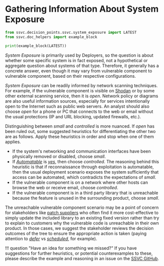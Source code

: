 # Gathering Information About System Exposure

```python exec="true" idprefix=""
from ssvc.decision_points.ssvc.system_exposure import LATEST
from ssvc.doc_helpers import example_block

print(example_block(LATEST))
```

*System Exposure* is primarily used by Deployers, so the question is about whether some specific system is in fact exposed, not a hypothetical or aggregate question about systems of that type.
Therefore, it generally has a concrete answer, even though it may vary from vulnerable component to vulnerable component, based on their respective configurations.

*System Exposure* can be readily informed by network scanning techniques.
For example, if the vulnerable component is visible on [Shodan](https://www.shodan.io) or by some other external scanning service, then it is *open*.
Network policy or diagrams are also useful information sources, especially for services intentionally open to the Internet such as public web servers.
An analyst should also choose *open* for a phone or PC that connects to the web or email without the usual protections (IP and URL blocking, updated firewalls, etc.).

Distinguishing between *small* and *controlled* is more nuanced.
If *open* has been ruled out, some suggested heuristics for differentiating the other two are as follows.
Apply these heuristics in order and stop when one of them applies.

- If the system's networking and communication interfaces have been physically removed or disabled, choose *small*.
- If [*Automatable*](automatable.md) is [*yes*](automatable.md), then choose *controlled*. The reasoning behind this heuristic is that if reconnaissance through exploitation is automatable, then the usual deployment scenario exposes the system sufficiently that access can be automated, which contradicts the expectations of *small*.
- If the vulnerable component is on a network where other hosts can browse the web or receive email, choose *controlled*.
- If the vulnerable component is in a third party library that is unreachable because the feature is unused in the surrounding product, choose *small*.

The unreachable vulnerable component scenario may be a point of concern for stakeholders like [patch suppliers](../../howto/supplier_tree.md) who often find it more cost-effective to simply update the included library to an existing fixed version rather than try to explain to customers why the vulnerable code is unreachable in their own product.
In those cases, we suggest the stakeholder reviews the decision outcomes of the tree to ensure the appropriate action is taken (paying attention to [*defer*](../../howto/supplier_tree.md) vs [*scheduled*](../../howto/supplier_tree.md), for example).


!!! question "Have an idea for something we missed?"
    If you have suggestions for further heuristics, or potential counterexamples to these,  please describe the example and reasoning in an issue on the [SSVC GitHub](https://github.com/CERTCC/SSVC/issues).
